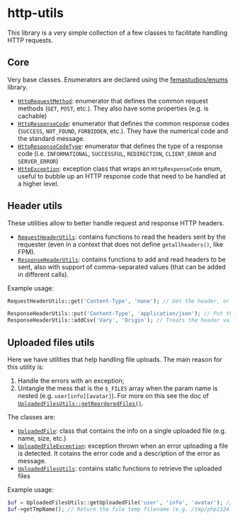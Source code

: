 # http-utils
This library is a very simple collection of a few classes to facilitate handling HTTP requests.

## Core
Very base classes. Enumerators are declared using the [femastudios/enums](https://github.com/femastudios/enums) library.

* [`HttpRequestMethod`](https://github.com/femastudios/http-utils/blob/master/src/HttpRequestMethod.php): enumerator that defines the common request methods (`GET`, `POST`, etc.). They also have some properties (e.g. is cachable)
* [`HttpResponseCode`](https://github.com/femastudios/http-utils/blob/master/src/HttpResponseCode.php): enumerator that defines the common response codes (`SUCCESS`, `NOT_FOUND`, `FORBIDDEN`, etc.). They have the numerical code and the standard message.
* [`HttpResponseCodeType`](https://github.com/femastudios/http-utils/blob/master/src/HttpResponseCodeType.php): enumerator that defines the type of a response code (i.e. `INFORMATIONAL`, `SUCCESSFUL`, `REDIRECTION`, `CLIENT_ERROR` and `SERVER_ERROR`)
* [`HttpException`](https://github.com/femastudios/http-utils/blob/master/src/HttpException.php): exception class that wraps an `HttpResponseCode` enum, useful to bubble up an HTTP response code that need to be handled at a higher level.
    
## Header utils
These utilities allow to better handle request and response HTTP headers.
* [`RequestHeaderUtils`](https://github.com/femastudios/http-utils/blob/master/src/headers/RequestHeaderUtils.php): contains functions to read the headers sent by the requester (even in a context that does not define `getallheaders()`, like FPM).
* [`ResponseHeaderUtils`](https://github.com/femastudios/http-utils/blob/master/src/headers/ResponseHeaderUtils.php): contains functions to add and read headers to be sent, also with support of comma-separated values (that can be added in different calls).

Example usage:
```php
RequestHeaderUtils::get('Content-Type', 'none'); // Get the header, or default value

ResponseHeaderUtils::put('Content-Type', 'application/json'); // Put the header or throws if they have already been sent
ResponseHeaderUtils::addCsv('Vary', 'Origin'); // Treats the header value as a comma-separated value and adds "Origin"
```

## Uploaded files utils
Here we have utilities that help handling file uploads. The main reason for this utility is:
1. Handle the errors with an exception;
2. Untangle the mess that is the `$_FILES` array when the param name is nested (e.g. `user[info][avatar]`).
For more on this see the doc of [`UploadedFilesUtils::getReorderedFiles()`](https://github.com/femastudios/http-utils/blob/master/src/files/UploadedFilesUtils.php#L14-L110).

The classes are:

* [`UploadedFile`](https://github.com/femastudios/http-utils/blob/master/src/files/UploadedFile.php): class that contains the info on a single uploaded file (e.g. name, size, etc.)
* [`UploadedFileException`](https://github.com/femastudios/http-utils/blob/master/src/files/UploadedFileException.php): exception thrown when an error uploading a file is detected. It cotains the error code and a description of the error as message.
* [`UploadedFilesUtils`](https://github.com/femastudios/http-utils/blob/master/src/files/UploadedFilesUtils.php): contains static functions to retrieve the uploaded files

Example usage:
```php
$uf = UploadedFilesUtils::getUploadedFile('user', 'info', 'avatar'); // Returns an UploadedFile or throw UploadedFileException
$uf->getTmpName(); // Return the file temp filename (e.g. /tmp/php1324.tmp)
``` 
 
